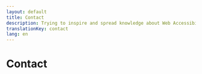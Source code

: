 ```yaml
---
layout: default
title: Contact
description: Trying to inspire and spread knowledge about Web Accessibility
translationKey: contact
lang: en
---
```


# Contact
